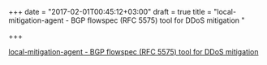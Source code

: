 +++
date = "2017-02-01T00:45:12+03:00"
draft = true
title = "local-mitigation-agent - BGP flowspec (RFC 5575) tool for DDoS mitigation "

+++

<p><a href="https://t.co/SsqgDhs8HB">local-mitigation-agent - BGP flowspec (RFC 5575) tool for DDoS mitigation </a></p>
